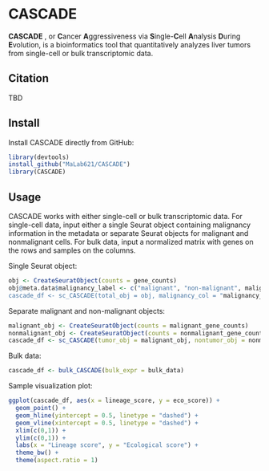 # CASCADE

**CASCADE** , or **C**ancer **A**ggressiveness via **S**ingle-**C**ell **A**nalysis **D**uring **E**volution, is a bioinformatics tool that quantitatively analyzes liver tumors from single-cell or bulk transcriptomic data. 

## Citation

TBD

## Install

Install CASCADE directly from GitHub:

```r
library(devtools)
install_github("MaLab621/CASCADE")
library(CASCADE)
```

## Usage

CASCADE works with either single-cell or bulk transcriptomic data. For single-cell data, input either a single Seurat object containing malignancy information in the metadata or separate Seurat objects for malignant and nonmalignant cells. For bulk data, input a normalized matrix with genes on the rows and samples on the columns.

Single Seurat object:
```r
obj <- CreateSeuratObject(counts = gene_counts)
obj@meta.data$malignancy_label <- c("malignant", "non-malignant", malignant")
cascade_df <- sc_CASCADE(total_obj = obj, malignancy_col = "malignancy_label")
```

Separate malignant and non-malignant objects:
```r
malignant_obj <- CreateSeuratObject(counts = malignant_gene_counts)
nonmalignant_obj <- CreateSeuratObject(counts = nonmalignant_gene_counts)
cascade_df <- sc_CASCADE(tumor_obj = malignant_obj, nontumor_obj = nonmalignant_obj)
```

Bulk data:
```r
cascade_df <- bulk_CASCADE(bulk_expr = bulk_data)
```

Sample visualization plot:
```r
ggplot(cascade_df, aes(x = lineage_score, y = eco_score)) +
  geom_point() +
  geom_hline(yintercept = 0.5, linetype = "dashed") +
  geom_vline(xintercept = 0.5, linetype = "dashed") +
  xlim(c(0,1)) +
  ylim(c(0,1)) + 
  labs(x = "Lineage score", y = "Ecological score") +
  theme_bw() +
  theme(aspect.ratio = 1)
```
